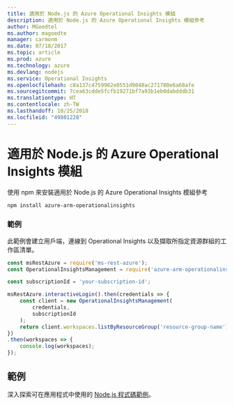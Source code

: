 ```yaml
---
title: 適用於 Node.js 的 Azure Operational Insights 模組
description: 適用於 Node.js 的 Azure Operational Insights 模組參考
author: MGoedtel
ms.author: magoedte
manager: carmonm
ms.date: 07/18/2017
ms.topic: article
ms.prod: azure
ms.technology: azure
ms.devlang: nodejs
ms.service: Operational Insights
ms.openlocfilehash: c8a137c4759982e0551d9048ac271780e6a68afe
ms.sourcegitcommit: 7cea63cdde5fcfb19271bf7a93b1eb0dabdddb31
ms.translationtype: HT
ms.contentlocale: zh-TW
ms.lasthandoff: 10/25/2018
ms.locfileid: "49801228"
---
```

# <a name="azure-operational-insights-modules-for-nodejs"></a>適用於 Node.js 的 Azure Operational Insights 模組

使用 npm 來安裝適用於 Node.js 的 Azure Operational Insights 模組參考

```bash
npm install azure-arm-operationalinsights
```

### <a name="example"></a>範例 

此範例會建立用戶端，連線到 Operational Insights 以及擷取所指定資源群組的工作區清單。

```javascript
const msRestAzure = require('ms-rest-azure');
const OperationalInsightsManagement = require('azure-arm-operationalinsights');

const subscriptionId = 'your-subscription-id';

msRestAzure.interactiveLogin().then(credentials => {
    const client = new OperationalInsightsManagement(
        credentials,
        subscriptionId
    );
    return client.workspaces.listByResourceGroup('resource-group-name');
})
.then(workspaces => {
    console.log(workspaces);
});
``` 

## <a name="samples"></a>範例

深入探索可在應用程式中使用的 [Node.js 程式碼範例](https://azure.microsoft.com/resources/samples/?platform=nodejs)。
